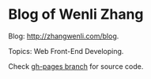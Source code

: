 # Blog of Wenli Zhang

Blog: http://zhangwenli.com/blog.

Topics: Web Front-End Developing.

Check [gh-pages branch][1] for source code.

  [1]: https://github.com/Ovilia/blog/tree/gh-pages
